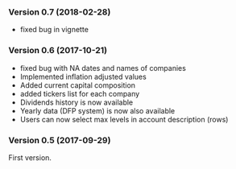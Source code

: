 ### Version 0.7 (2018-02-28)

- fixed bug in vignette

### Version 0.6 (2017-10-21)

- fixed bug with NA dates and names of companies
- Implemented inflation adjusted values
- Added current capital composition
- added tickers list for each company
- Dividends history is now available
- Yearly data (DFP system) is now also available
- Users can now select max levels in account description (rows)

### Version 0.5 (2017-09-29)

First version.

